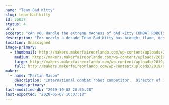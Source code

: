 ```yaml
---
name: "Team Bad Kitty"
slug: team-bad-kitty
id: 36837
status: 4
url: 
excerpt: "cAn yOu Handle the eXtreme mAdness of bAd kItty COMBAT ROBOTS!"
description: "For nearly a decade Team Bad Kitty has brought flame, destruction, annihilation, mayhem and at least nine other adjectives to INTENSE COMBAT ROBOT ACTION.  From their home base outside of Pasadena, CA, these metal creations have terrorized competitions up and down California, including appearances on ABC Battlebots and Discovery Battlebots, Youku This is Fighting Robots and CGT King of Bots.  The team also hosts some of the largest combat robot combat robot competitions on the west coast in 3 arenas including the 12lb / 15lb Decagaon of Doom, the new Hex of Hatred and finally the Happy Unicorn Fairy Forest. Come see massive machines of destruction and learn more about how they can solve the housing crisis, reverse global warming and find your missing socks."
location: Unassigned
image-primary:
  - thumbnail: http://makers.makerfaireorlando.com/wp-content/uploads/2019/08/JBA4112-150x150.jpg
    medium: http://makers.makerfaireorlando.com/wp-content/uploads/2019/08/JBA4112-300x200.jpg
    large: http://makers.makerfaireorlando.com/wp-content/uploads/2019/08/JBA4112-1024x684.jpg
    full: http://makers.makerfaireorlando.com/wp-content/uploads/2019/08/JBA4112.jpg
maker:
  - name: "Martin Mason"
    description: "International combat robot competitor.  Director of 1500 member Mountie Makerspace in Los Angeles California. "
    image-primary: 
last-modified-db: "2019-10-08 20:55:28"
last-exported: "2020-05-07 10:07:18"
---
```

